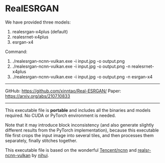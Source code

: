 # RealESRGAN

We have provided three models:

1. realesrgan-x4plus  (default)
2. realesrnet-x4plus
3. esrgan-x4

Command:

1. ./realesrgan-ncnn-vulkan.exe -i input.jpg -o output.png
2. ./realesrgan-ncnn-vulkan.exe -i input.jpg -o output.png -n realesrnet-x4plus
3. ./realesrgan-ncnn-vulkan.exe -i input.jpg -o output.png -n esrgan-x4

------------------------

GitHub: https://github.com/xinntao/Real-ESRGAN/
Paper: https://arxiv.org/abs/2107.10833

------------------------

This executable file is **portable** and includes all the binaries and models required. No CUDA or PyTorch environment is needed.

Note that it may introduce block inconsistency (and also generate slightly different results from the PyTorch implementation), because this executable file first crops the input image into several tiles, and then processes them separately, finally stitches together.

This executable file is based on the wonderful [Tencent/ncnn](https://github.com/Tencent/ncnn) and [realsr-ncnn-vulkan](https://github.com/nihui/realsr-ncnn-vulkan) by [nihui](https://github.com/nihui).

